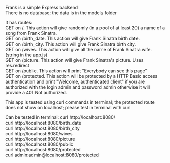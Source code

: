 Frank is a simple Express backend </br>
There is no database; the data is in the models folder </br>

It has routes: </br>
GET on /. This action will give randomly (in a pool of at least 20) a name of a song from Frank Sinatra. </br>
GET on /birth_date. This action will give Frank Sinatra birth date. </br>
GET on /birth_city. This action will give Frank Sinatra birth city. </br>
GET on /wives. This action will give all the name of Frank Sinatra wife. (string in the app.js) </br>
GET on /picture. This action will give Frank Sinatra's picture. Uses res.redirect </br>
GET on /public. This action will print "Everybody can see this page" </br>
GET on /protected. This action will be protected by a HTTP Basic access authentication and print "Welcome, authenticated client" if you are authorized with the login admin and password admin otherwise it will provide a 401 Not authorized. </br>

This app is tested using curl commands in terminal; the protected route does not show on localhost; please test in terminal with curl </br>

Can be tested in terminal:
curl http://localhost:8080/
</br>
curl http://localhost:8080/birth_date
</br>
curl http://localhost:8080/birth_city
</br>
curl http://localhost:8080/wives
</br>
curl http://localhost:8080/picture
</br>
curl http://localhost:8080/public
</br>
curl http://localhost:8080/protected
</br>
curl admin:admin@localhost:8080/protected
</br>

